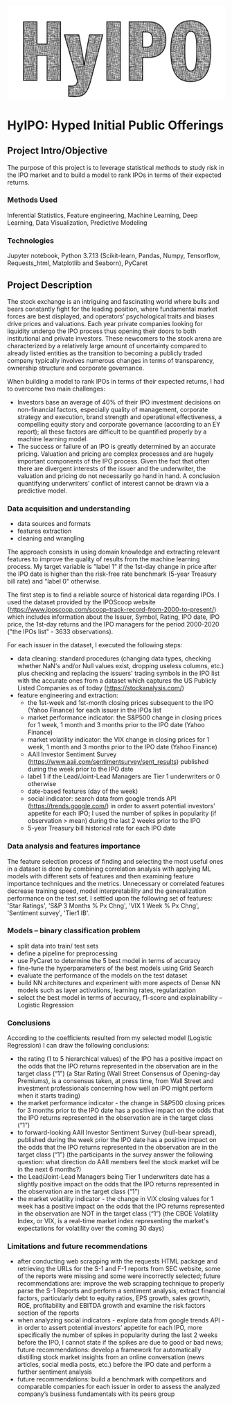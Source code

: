 ![logo](https://github.com/AmaliaTemneanu/HyIPO-Hyped-Initial-Product-Offerings/blob/main/reports/figures/hyipo%20header-03.png)

# HyIPO: Hyped Initial Public Offerings

## Project Intro/Objective
The purpose of this project is to leverage statistical methods to study risk in the IPO market and to build a model to rank IPOs in terms of their expected returns.

### Methods Used
Inferential Statistics, Feature engineering, Machine Learning, Deep Learning, Data Visualization, Predictive Modeling

### Technologies
Jupyter notebook, Python 3.7.13 (Scikit-learn, Pandas, Numpy, Tensorflow, Requests_html, Matplotlib and Seaborn), PyCaret

## Project Description
The stock exchange is an intriguing and fascinating world where bulls and bears constantly fight for the leading position, where fundamental market forces are best displayed, and operators’ psychological traits and biases drive prices and valuations. 
Each year private companies looking for liquidity undergo the IPO process thus opening their doors to both institutional and private investors. These newcomers to the stock arena are characterized by a relatively large amount of uncertainty compared to already listed entities as the transition to becoming a publicly traded company typically involves numerous changes in terms of transparency, ownership structure and corporate governance.    

When building a model to rank IPOs in terms of their expected returns, I had to overcome two main challenges:
- Investors base an average of 40% of their IPO investment decisions on non-financial factors, especially quality of management, corporate strategy and execution, brand strength and operational effectiveness, a compelling equity story and corporate governance (according to an EY report); all these factors are difficult to be quantified properly by a machine learning model.
- The success or failure of an IPO is greatly determined by an accurate pricing. Valuation and pricing are complex processes and are hugely important components of the IPO process. Given the fact that often there are divergent interests of the issuer and the underwriter, the valuation and pricing do not necessarily go hand in hand. A conclusion quantifying underwriters' conflict of interest cannot be drawn via a predictive model.
 
### Data acquisition and understanding 
- data sources and formats 
- features extraction
- cleaning and wrangling 
 
The approach consists in using domain knowledge and extracting relevant features to improve the quality of results from the machine learning process.
My target variable is "label 1" if the 1st-day change in price after the IPO date is higher than the risk-free rate benchmark (5-year Treasury bill rate) and "label 0" otherwise.

The first step is to find a reliable source of historical data regarding IPOs. I used the dataset provided by the IPOScoop website (https://www.iposcoop.com/scoop-track-record-from-2000-to-present/) which includes information about the Issuer, Symbol, Rating, IPO date, IPO price, the 1st-day returns and the IPO managers for the period 2000-2020 ("the IPOs list" - 3633 observations). 

For each issuer in the dataset, I executed the following steps:
- data cleaning: standard procedures (changing data types, checking whether NaN's and/or Null values exist, dropping useless columns, etc.) plus checking and replacing the issuers' trading symbols in the IPO list with the accurate ones from a dataset which captures the US Publicly Listed Companies as of today (https://stockanalysis.com/) 
- feature engineering and extraction:
  - the 1st-week and 1st-month closing prices subsequent to the IPO (Yahoo Finance) for each issuer in the IPOs list 
  - market performance indicator: the S&P500 change in closing prices for 1 week, 1 month and 3 months prior to the IPO date (Yahoo Finance)
  - market volatility indicator: the VIX change in closing prices for 1 week, 1 month and 3 months prior to the IPO date (Yahoo Finance)
  - AAII Investor Sentiment Survey (https://www.aaii.com/sentimentsurvey/sent_results) published during the week prior to the IPO date 
  - label 1 if the Lead/Joint-Lead Managers are Tier 1 underwriters or 0 otherwise
  - date-based features (day of the week)
  - social indicator: search data from google trends API (https://trends.google.com/) in order to assert potential investors’ appetite for each IPO; I used the number of spikes in popularity (if observation > mean) during the last 2 weeks prior to the IPO 
  - 5-year Treasury bill historical rate for each IPO date

### Data analysis and features importance
The feature selection process of finding and selecting the most useful ones in a dataset is done by combining correlation analysis with applying ML models with different sets of features and then examining feature importance techniques and the metrics. Unnecessary or correlated features decrease training speed, model interpretability and the generalization performance on the test set. I settled upon the following set of features: 'Star Ratings',  'S&P 3 Months % Px Chng', 'VIX 1 Week % Px Chng', 'Sentiment survey', 'Tier1 IB'. 

### Models – binary classification problem
- split data into train/ test sets
- define a pipeline for preprocessing
- use PyCaret to determine the 5 best model in terms of accuracy
- fine-tune the hyperparameters of the best models using Grid Search
- evaluate the performance of the models on the test dataset
- build NN architectures and experiment with more aspects of Dense NN models such as layer activations, learning rates, regularization
- select the best model in terms of accuracy, f1-score and explainability – Logistic Regression

### Conclusions
According to the coefficients resulted from my selected model (Logistic Regression) I can draw the following conclusions:
- the rating (1 to 5 hierarchical values) of the IPO has a positive impact on the odds that the IPO returns represented in the observation are in the target class (“1”) (a Star Rating (Wall Street Consensus of Opening-day Premiums), is a consensus taken, at press time, from Wall Street and investment professionals concerning how well an IPO might perform when it starts trading)
- the market performance indicator - the change in S&P500 closing prices for 3 months prior to the IPO date has a positive impact on the odds that the IPO returns represented in the observation are in the target class (“1”) 
- to forward-looking AAII Investor Sentiment Survey (bull-bear spread), published during the week prior the IPO date has a positive impact on the odds that the IPO returns represented in the observation are in the target class (“1”) (the participants in the survey answer the following question: what direction do AAII members feel the stock market will be in the next 6 months?)
- the Lead/Joint-Lead Managers being Tier 1 underwriters date has a slightly positive impact on the odds that the IPO returns represented in the observation are in the target class (“1”) 
- the market volatility indicator - the change in VIX closing values for 1 week has a positive impact on the odds that the IPO returns represented in the observation are NOT in the target class (“1”) (the CBOE Volatility Index, or VIX, is a real-time market index representing the market's expectations for volatility over the coming 30 days)

### Limitations and future recommendations
- after conducting web scrapping with the requests HTML package and retrieving the URLs for the S-1 and F-1 reports from SEC website, some of the reports were missing and some were incorrectly selected; future recommendations are: improve the web scrapping technique to properly parse the S-1 Reports and perform a sentiment analysis, extract financial factors, particularly debt to equity ratios, EPS growth, sales growth, ROE, profitability and EBITDA growth and examine the risk factors section of the reports
- when analyzing social indicators - explore data from google trends API - in order to assert potential investors’ appetite for each IPO, more specifically the number of spikes in popularity during the last 2 weeks before the IPO, I cannot state if the spikes are due to good or bad news; future recommendations: develop a framework for automatically distilling stock market insights from an online conversation (news articles, social media posts, etc.) before the IPO date and perform a further sentiment analysis
- future recommendations: build a benchmark with competitors and comparable companies for each issuer in order to assess the analyzed company’s business fundamentals with its peers group
